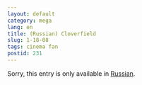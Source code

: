 ```yaml
---
layout: default
category: mega
lang: en
title: (Russian) Cloverfield
slug: 1-18-08
tags: cinema fan 
postid: 231
---
```

<p>Sorry, this entry is only available in <a href="http://mega.genn.org/export/getposts.php">Russian</a>.</p>